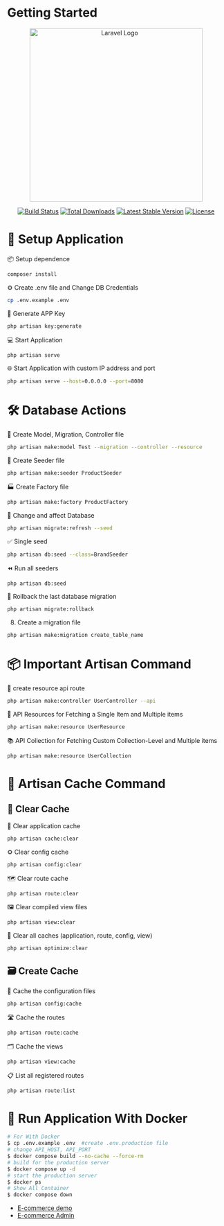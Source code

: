 # Getting Started
<p align="center"><a href="https://laravel.com" target="_blank"><img src="https://raw.githubusercontent.com/laravel/art/master/logo-lockup/5%20SVG/2%20CMYK/1%20Full%20Color/laravel-logolockup-cmyk-red.svg" width="400" alt="Laravel Logo"></a></p>

<p align="center">
<a href="https://github.com/laravel/framework/actions"><img src="https://github.com/laravel/framework/workflows/tests/badge.svg" alt="Build Status"></a>
<a href="https://packagist.org/packages/laravel/framework"><img src="https://img.shields.io/packagist/dt/laravel/framework" alt="Total Downloads"></a>
<a href="https://packagist.org/packages/laravel/framework"><img src="https://img.shields.io/packagist/v/laravel/framework" alt="Latest Stable Version"></a>
<a href="https://packagist.org/packages/laravel/framework"><img src="https://img.shields.io/packagist/l/laravel/framework" alt="License"></a>
</p>

<!-- ## About Laravel -->

<!-- Laravel is a web application framework with expressive, elegant syntax. We believe development must be an enjoyable and creative experience to be truly fulfilling. Laravel takes the pain out of development by easing common tasks used in many web projects, such as:

- [Simple, fast routing engine](https://laravel.com/docs/routing).
- [Powerful dependency injection container](https://laravel.com/docs/container).
- Multiple back-ends for [session](https://laravel.com/docs/session) and [cache](https://laravel.com/docs/cache) storage.
- Expressive, intuitive [database ORM](https://laravel.com/docs/eloquent).
- Database agnostic [schema migrations](https://laravel.com/docs/migrations).
- [Robust background job processing](https://laravel.com/docs/queues).
- [Real-time event broadcasting](https://laravel.com/docs/broadcasting).

Laravel is accessible, powerful, and provides tools required for large, robust applications. -->

# 🚀 Setup Application

📦 Setup dependence
```bash
composer install
```
⚙️ Create .env file and Change DB Credentials
```bash
cp .env.example .env
```
🔐 Generate APP Key 
```bash
php artisan key:generate
```
💻 Start Application 
```bash
php artisan serve
```
🌐 Start Application with custom IP address and port 
```bash
php artisan serve --host=0.0.0.0 --port=8080 
```

# 🛠️ Database Actions

🧱 Create Model, Migration, Controller file
```bash
php artisan make:model Test --migration --controller --resource 
```
🌱 Create Seeder file
```bash
php artisan make:seeder ProductSeeder 
```
🏭 Create Factory file
```bash
php artisan make:factory ProductFactory 
```
📌 Change and affect Database
```bash
php artisan migrate:refresh --seed 
```
✅ Single seed
```bash
php artisan db:seed --class=BrandSeeder
```
⏪ Run all seeders
```bash
php artisan db:seed
```
📂 Rollback the last database migration
```bash
php artisan migrate:rollback
```
08. Create a migration file
```bash
php artisan make:migration create_table_name
```


# 📦 Important Artisan Command
🧩 create resource api route
```bash
php artisan make:controller UserController --api
```
🧾 API Resources for Fetching a Single Item and Multiple items
```bash
php artisan make:resource UserResource
```
📚 API Collection for Fetching Custom Collection-Level and Multiple items
```bash
php artisan make:resource UserCollection
```


# 🧹 Artisan Cache Command 
## 🔄 Clear Cache
🧼 Clear application cache
```bash
php artisan cache:clear
```
⚙️ Clear config cache
```bash
php artisan config:clear
```
🗺️ Clear route cache
```bash
php artisan route:clear
```
🖼️ Clear compiled view files
```bash
php artisan view:clear
```
🧨 Clear all caches (application, route, config, view)
```bash
php artisan optimize:clear
```

## 🗃️ Create Cache
🔐 Cache the configuration files
```bash
php artisan config:cache
```
🛣️ Cache the routes
```bash
php artisan route:cache
```
🗂️ Cache the views
```bash
php artisan view:cache
```
📋 List all registered routes
```bash
php artisan route:list
```

# 🐳 Run Application With Docker

```bash
# For With Docker
$ cp .env.example .env  #create .env.production file
# change API_HOST, API_PORT 
$ docker compose build --no-cache --force-rm
# build for the production server
$ docker compose up -d
# start the production server
$ docker ps
# Show All Container
$ docker compose down
```


- [E-commerce demo](https://www.jrecommerce.com/demo.php)
- [E-commerce Admin](https://www.ecomdeveloper.com/demo/admin/index.php?route=common/dashboard&user_token=k258hqpdI1g9fSGLJYmtPt9BVlI4mg58)

